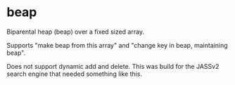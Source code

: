 # beap
Biparental heap (beap) over a fixed sized array.

Supports "make beap from this array" and "change key in beap, maintaining beap".  

Does not support dynamic add and delete.  This was build for the JASSv2 search engine that needed something like this.
